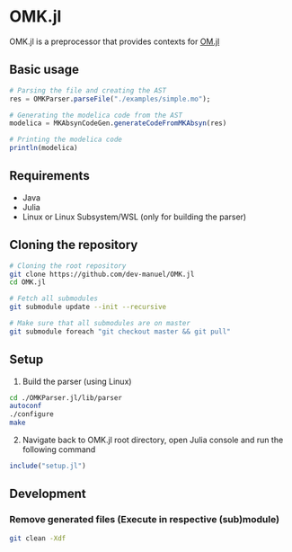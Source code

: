 # OMK.jl
OMK.jl is a preprocessor that provides contexts for [OM.jl](https://github.com/JKRT/OM.jl)


## Basic usage
```julia
# Parsing the file and creating the AST
res = OMKParser.parseFile("./examples/simple.mo");

# Generating the modelica code from the AST
modelica = MKAbsynCodeGen.generateCodeFromMKAbsyn(res)

# Printing the modelica code
println(modelica)
```

## Requirements
- Java
- Julia
- Linux or Linux Subsystem/WSL (only for building the parser)

## Cloning the repository


```bash
# Cloning the root repository
git clone https://github.com/dev-manuel/OMK.jl
cd OMK.jl

# Fetch all submodules
git submodule update --init --recursive

# Make sure that all submodules are on master
git submodule foreach "git checkout master && git pull"
```




## Setup
1. Build the parser (using Linux)
```bash
cd ./OMKParser.jl/lib/parser
autoconf
./configure
make
```

2. Navigate back to OMK.jl root directory, open Julia console and run the following command
```julia
include("setup.jl")
```


## Development
### Remove generated files (Execute in respective (sub)module)
```bash
git clean -Xdf
```
